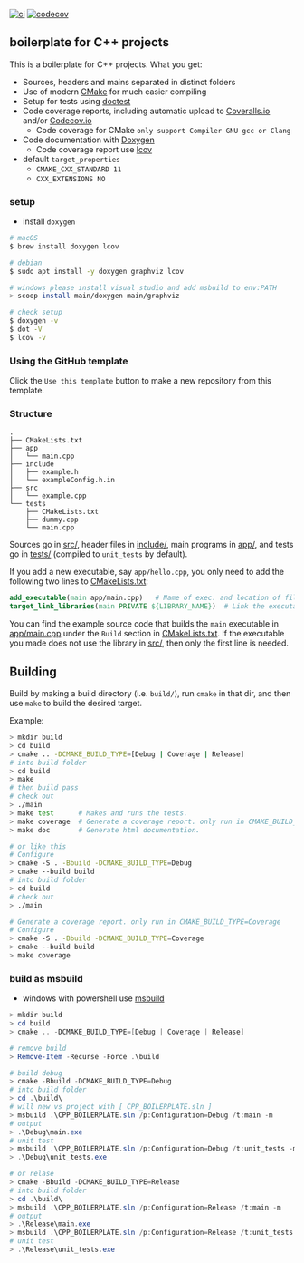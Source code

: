 [![ci](https://github.com/bridgewwater/template-cpp-project/actions/workflows/ci.yml/badge.svg?branch=main)](https://github.com/bridgewwater/template-cpp-project/actions/workflows/ci.yml)
[![codecov](https://codecov.io/gh/bridgewwater/template-cpp-project/branch/main/graph/badge.svg)](https://codecov.io/gh/bridgewwater/template-cpp-project)

## boilerplate for C++ projects

This is a boilerplate for C++ projects. What you get:

- Sources, headers and mains separated in distinct folders
- Use of modern [CMake](https://cmake.org/) for much easier compiling
- Setup for tests using [doctest](https://github.com/onqtam/doctest)
- Code coverage reports, including automatic upload to [Coveralls.io](https://coveralls.io/) and/or [Codecov.io](https://codecov.io)
  - Code coverage for CMake `only support Compiler GNU gcc or Clang`
- Code documentation with [Doxygen](http://www.stack.nl/~dimitri/doxygen/)
  - Code coverage report use [lcov](https://github.com/linux-test-project/lcov)
- default `target_properties`
  - `CMAKE_CXX_STANDARD 11`
  - `CXX_EXTENSIONS NO`

### setup

- install `doxygen`

```bash
# macOS
$ brew install doxygen lcov

# debian
$ sudo apt install -y doxygen graphviz lcov

# windows please install visual studio and add msbuild to env:PATH
> scoop install main/doxygen main/graphviz

# check setup
$ doxygen -v
$ dot -V
$ lcov -v
```

### Using the GitHub template

Click the `Use this template` button to make a new repository from this template.

### Structure

``` text
.
├── CMakeLists.txt
├── app
│   └── main.cpp
├── include
│   ├── example.h
│   └── exampleConfig.h.in
├── src
│   └── example.cpp
└── tests
    ├── CMakeLists.txt
    ├── dummy.cpp
    └── main.cpp

```

Sources go in [src/](src/), header files in [include/](include/), main programs in [app/](app), and
tests go in [tests/](tests/) (compiled to `unit_tests` by default).

If you add a new executable, say `app/hello.cpp`, you only need to add the following two lines to [CMakeLists.txt](CMakeLists.txt):

``` cmake
add_executable(main app/main.cpp)   # Name of exec. and location of file.
target_link_libraries(main PRIVATE ${LIBRARY_NAME})  # Link the executable to lib built from src/*.cpp (if it uses it).
```

You can find the example source code that builds the `main` executable in [app/main.cpp](app/main.cpp) under the `Build` section in [CMakeLists.txt](CMakeLists.txt).
If the executable you made does not use the library in [src/](src), then only the first line is needed.

## Building

Build by making a build directory (i.e. `build/`), run `cmake` in that dir, and then use `make` to build the desired target.

Example:

``` bash
> mkdir build
> cd build
> cmake .. -DCMAKE_BUILD_TYPE=[Debug | Coverage | Release]
# into build folder
> cd build
> make
# then build pass
# check out
> ./main
> make test      # Makes and runs the tests.
> make coverage  # Generate a coverage report. only run in CMAKE_BUILD_TYPE=Coverage
> make doc       # Generate html documentation.

# or like this
# Configure
> cmake -S . -Bbuild -DCMAKE_BUILD_TYPE=Debug
> cmake --build build
# into build folder
> cd build
# check out
> ./main

# Generate a coverage report. only run in CMAKE_BUILD_TYPE=Coverage
# Configure
> cmake -S . -Bbuild -DCMAKE_BUILD_TYPE=Coverage
> cmake --build build
> make coverage
```

### build as msbuild

- windows with powershell use [msbuild](https://learn.microsoft.com/cpp/build/msbuild-visual-cpp)

```ps1
> mkdir build
> cd build
> cmake .. -DCMAKE_BUILD_TYPE=[Debug | Coverage | Release]

# remove build
> Remove-Item -Recurse -Force .\build

# build debug
> cmake -Bbuild -DCMAKE_BUILD_TYPE=Debug
# into build folder
> cd .\build\
# will new vs project with [ CPP_BOILERPLATE.sln ]
> msbuild .\CPP_BOILERPLATE.sln /p:Configuration=Debug /t:main -m
# output
> .\Debug\main.exe
# unit test
> msbuild .\CPP_BOILERPLATE.sln /p:Configuration=Debug /t:unit_tests -m
> .\Debug\unit_tests.exe

# or relase
> cmake -Bbuild -DCMAKE_BUILD_TYPE=Release
# into build folder
> cd .\build\
> msbuild .\CPP_BOILERPLATE.sln /p:Configuration=Release /t:main -m
# output
> .\Release\main.exe
> msbuild .\CPP_BOILERPLATE.sln /p:Configuration=Release /t:unit_tests -m
# unit test
> .\Release\unit_tests.exe
```